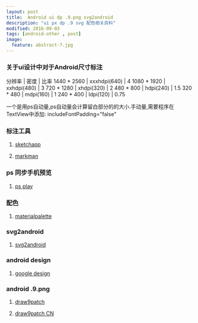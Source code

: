 ```yaml
---
layout: post
title:  Android ui dp .9.png svg2android
description: "ui px dp .9 svg 配色相关资料"
modified: 2016-09-03
tags: [android-other , post]
image:
  feature: abstract-7.jpg
---
```




###  关于ui设计中对于Android尺寸标注

分辨率 | 密度 | 比率
1440 * 2560 | xxxhdpi(640) | 4
1080 * 1920 | xxhdpi(480) | 3
720 * 1280 | xhdpi(320) | 2
480 * 800 | hdpi(240) | 1.5
320 * 480 | mdpi(160) | 1
240 * 400 | ldpi(120) | 0.75

一个是用ps自动量,ps自动量会计算留白部分的的大小.手动量,需要程序在TextView中添加:
includeFontPadding="false"

###  标注工具

1. [sketchapp](https://www.sketchapp.com/)

2. [markman](http://www.getmarkman.com/)

### ps 同步手机预览

1. [ps play](http://isux.tencent.com/app/psplay)

### 配色

1. [materialpalette](https://www.materialpalette.com/)

### svg2android

1. [svg2android](http://inloop.github.io/svg2android/)

### android design

1. [google design](https://developer.android.com/design/index.html)

### android .9.png

1. [draw9patch](https://developer.android.com/studio/write/draw9patch.html)

2. [draw9patch CN](http://isux.tencent.com/android-ui-9-png.html)
